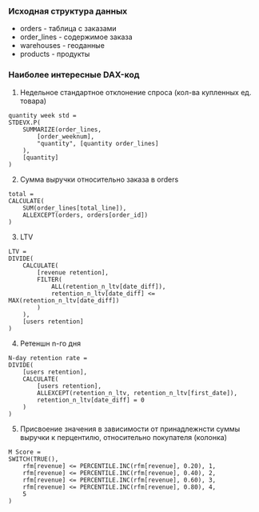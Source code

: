 ### Исходная структура данных
- orders - таблица с заказами
- order_lines - содержимое заказа
- warehouses - геоданные
- products - продукты

### Наиболее интересные DAX-код
1. Недельное стандартное отклонение спроса (кол-ва купленных ед. товара)
```
quantity week std = 
STDEVX.P(
    SUMMARIZE(order_lines,
        [order_weeknum],
        "quantity", [quantity order_lines]
    ),
    [quantity]
)
```
2. Сумма выручки относительно заказа в orders
```
total = 
CALCULATE(
    SUM(order_lines[total_line]),
    ALLEXCEPT(orders, orders[order_id])
)
```
3. LTV
```
LTV = 
DIVIDE(
    CALCULATE(
        [revenue retention],
        FILTER(
            ALL(retention_n_ltv[date_diff]),
            retention_n_ltv[date_diff] <= MAX(retention_n_ltv[date_diff])
        )
    ), 
    [users retention]
)
```
4. Ретеншн n-го дня
```
N-day retention rate = 
DIVIDE(
    [users retention],
    CALCULATE(
        [users retention],
        ALLEXCEPT(retention_n_ltv, retention_n_ltv[first_date]),
        retention_n_ltv[date_diff] = 0
    )
)
```
5. Присвоение значения в зависимости от принадлежнсти суммы выручки к перцентилю, относительно покупателя (колонка) 
```
M Score = 
SWITCH(TRUE(),
    rfm[revenue] <= PERCENTILE.INC(rfm[revenue], 0.20), 1,    
    rfm[revenue] <= PERCENTILE.INC(rfm[revenue], 0.40), 2, 
    rfm[revenue] <= PERCENTILE.INC(rfm[revenue], 0.60), 3, 
    rfm[revenue] <= PERCENTILE.INC(rfm[revenue], 0.80), 4,
    5
)
```
